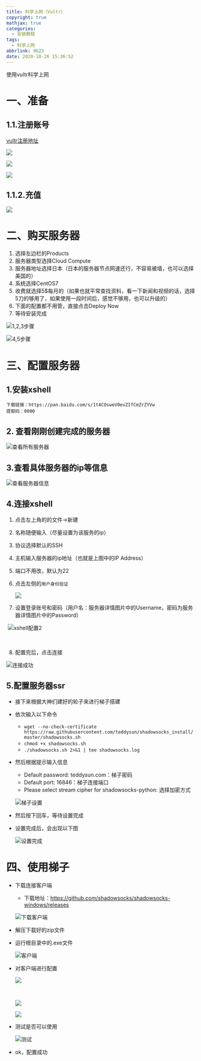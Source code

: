 ```yaml
---
title: 科学上网（Vultr）
copyright: true
mathjax: true
categories:
  - 安装教程
tags:
  - 科学上网
abbrlink: 9623
date: 2020-10-26 15:36:52
---
```


使用vultr科学上网

<!--less-->

# 一、准备

## 1.1.注册账号

<a href="https://www.vultr.com/?ref=8321130">vultr注册地址</a>

![](https://gitee.com/junpzx/blog-img/raw/master//img/20201026175337.png)



![](https://gitee.com/junpzx/blog-img/raw/master//img/20201026175821.png)



![](https://gitee.com/junpzx/blog-img/raw/master//img/20201026175830.png)

## 1.1.2.充值

![](https://gitee.com/junpzx/blog-img/raw/master//img/20201026180004.png)

# 二、购买服务器

1. 选择左边栏的Products
2. 服务器类型选择Cloud Compute
3. 服务器地址选择日本（日本的服务器节点网速还行，不容易被墙，也可以选择美国的）
4. 系统选择CentOS7
5. 收费就选择5$每月的（如果也就平常查找资料，看一下新闻和视频的话，选择5刀的够用了，如果使用一段时间后，感觉不够用，也可以升级的）
6. 下面的配置都不用管，直接点击Deploy Now
7. 等待安装完成

![1,2,3步骤](https://gitee.com/junpzx/blog-img/raw/master//img/20201026154313.png)





![4,5步骤](https://gitee.com/junpzx/blog-img/raw/master//img/20201026154320.png)







# 三、配置服务器

## 1.安装xshell

```
下载链接：https://pan.baidu.com/s/1t4COsweV0evZIfCmZrZYVw
提取码：0000
```



## 2. 查看刚刚创建完成的服务器

![查看所有服务器](https://gitee.com/junpzx/blog-img/raw/master//img/20201026160433.png)



## 3.查看具体服务器的ip等信息

![查看服务器信息](https://gitee.com/junpzx/blog-img/raw/master//img/20201026160713.png)

## 4.连接xshell

1. 点击左上角的的文件->新建

2. 名称随便输入（尽量设置为该服务的ip）

3. 协议选择默认的SSH

4. 主机输入服务器的ip地址（也就是上图中的IP Address）

5. 端口不用改，默认为22

6. 点击左侧的`用户身份验证`

    ![](https://gitee.com/junpzx/blog-img/raw/master//img/20201026162251.png)
    
7. 设置登录账号和密码（用户名：服务器详情图片中的Username，密码为服务器详情图片中的Password）

​	![xshell配置2](https://gitee.com/junpzx/blog-img/raw/master//img/20201026162359.png)

​	

8. 配置完后，点击连接

![连接成功](https://gitee.com/junpzx/blog-img/raw/master//img/20201026163106.png)



## 5.配置服务器ssr

- 接下来根据大神们建好的轮子来进行梯子搭建

- 依次输入以下命令

    - `wget --no-check-certificate https://raw.githubusercontent.com/teddysun/shadowsocks_install/master/shadowsocks.sh`
    - `chmod +x shadowsocks.sh`
    - `./shadowsocks.sh 2>&1 | tee shadowsocks.log`

- 然后根据提示输入信息

    - Default password: teddysun.com：梯子密码
    - Default port: 16846：梯子连接端口
    - Please select stream cipher for shadowsocks-python: 选择加密方式

    ![梯子设置](https://gitee.com/junpzx/blog-img/raw/master//img/20201026164840.png)

- 然后按下回车，等待设置完成

- 设置完成后，会出现以下图

    ![设置完成](https://gitee.com/junpzx/blog-img/raw/master//img/20201026165302.png)



# 四、使用梯子

- 下载连接客户端

    - 下载地址：https://github.com/shadowsocks/shadowsocks-windows/releases

    ![下载客户端](https://gitee.com/junpzx/blog-img/raw/master//img/20201026165552.png)

- 解压下载好的zip文件

- 运行根目录中的.exe文件

    ![客户端](https://gitee.com/junpzx/blog-img/raw/master//img/20201026170139.png)

- 对客户端进行配置

    ![](https://gitee.com/junpzx/blog-img/raw/master//img/20201026173236.png)

    ​										

    ![](https://gitee.com/junpzx/blog-img/raw/master//img/20201026173537.png)

    ![](https://gitee.com/junpzx/blog-img/raw/master//img/20201026173633.png)

- 测试是否可以使用

    ![测试](https://gitee.com/junpzx/blog-img/raw/master//img/20201026173747.png)

- ok，配置成功